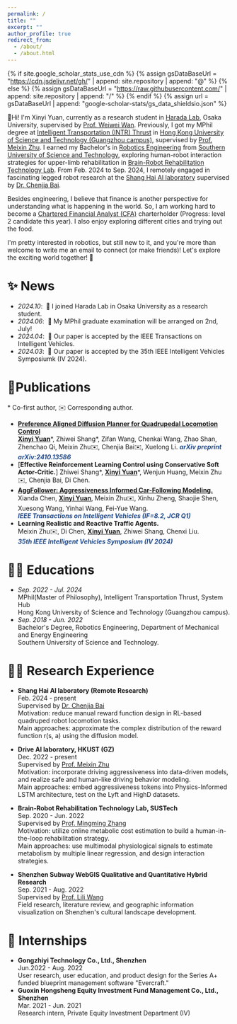 ```yaml
---
permalink: /
title: ""
excerpt: ""
author_profile: true
redirect_from: 
  - /about/
  - /about.html
---
```


{% if site.google_scholar_stats_use_cdn %}
{% assign gsDataBaseUrl = "https://cdn.jsdelivr.net/gh/" | append: site.repository | append: "@" %}
{% else %}
{% assign gsDataBaseUrl = "https://raw.githubusercontent.com/" | append: site.repository | append: "/" %}
{% endif %}
{% assign url = gsDataBaseUrl | append: "google-scholar-stats/gs_data_shieldsio.json" %}

<span class='anchor' id='me'></span>

🙌Hi! I'm Xinyi Yuan, currently as a research student in [Harada Lab](https://www.roboticmanipulation.org/), Osaka University, supervised by [Prof. Weiwei Wan](https://wanweiwei07.github.io/). Previously, I got my MPhil degree at [Intelligent Transportation (INTR) Thrust](https://www.hkust-gz.edu.cn/academics/hubs-and-thrust-areas/systems-hub/intelligent-transportation/) in [Hong Kong University of Science and Technology (Guangzhou campus)](https://www.hkust-gz.edu.cn/), supervised by [Prof. Meixin Zhu](https://meixinzhu.github.io/). I earned my Bachelor's in [Robotics Engineering](https://mee.sustech.edu.cn/) from [Southern University of Science and Technology](https://www.sustech.edu.cn/), exploring human-robot interaction strategies for upper-limb rehabilitation in [Brain-Robot Rehabilitation Technology Lab](https://zhangmmlab.com/). From Feb. 2024 to Sep. 2024, I remotely engaged in fascinating legged robot research at the [Shang Hai AI laboratory](https://www.shlab.org.cn/) supervised by [Dr. Chenjia Bai](https://baichenjia.github.io/).

Besides engineering, I believe that finance is another perspective for understanding what is happening in the world. So, I am working hard to become a [Chartered Financial Analyst (CFA)](https://en.wikipedia.org/wiki/Chartered_Financial_Analyst) charterholder (Progress: level 2 candidate this year). I also enjoy exploring different cities and trying out the food.

I'm pretty interested in robotics, but still new to it, and you're more than welcome to write me an email to connect (or make friends)! Let's explore the exciting world together! 🌌

<span class='anchor' id='news'></span>

# ✨ News
- *2024.10*: &nbsp;📌 I joined Harada Lab in Osaka University as a research student. 
- *2024.06*: &nbsp;📅 My MPhil graduate examination will be arranged on 2nd, July!
- *2024.04*: &nbsp;🎉 Our paper is accepted by the IEEE Transactions on Intelligent Vehicles.
- *2024.03*: &nbsp;🎉 Our paper is accepted by the 35th IEEE Intelligent Vehicles Symposiumk (IV 2024).

<span class='anchor' id='pub'></span>

# 📝Publications 
\* Co-first author, ✉️ Corresponding author.
- [**Preference Aligned Diffusion Planner for Quadrupedal Locomotion Control**](https://arxiv.org/abs/2410.13586)<br />
**<u>Xinyi Yuan</u>**\*, Zhiwei Shang\*, Zifan Wang, Chenkai Wang, Zhao Shan, Zhenchao Qi, Meixin Zhu✉️, Chenjia Bai✉️, Xuelong Li.
***<font color = "#224B8D">arXiv preprint arXiv:2410.13586</font>***
- [**Effective Reinforcement Learning Control using Conservative Soft Actor-Critic.**] Zhiwei Shang\*, **<u>Xinyi Yuan</u>**\*, Wenjun Huang, Meixin Zhu✉️, Chenjia Bai, Di Chen.
- [**AggFollower: Aggressiveness Informed Car-Following Modeling.**](https://ieeexplore.ieee.org/abstract/document/10490250)<br />
Xianda Chen, **<u>Xinyi Yuan</u>**, Meixin Zhu✉️, Xinhu Zheng, Shaojie Shen, Xuesong Wang, Yinhai Wang, Fei-Yue Wang.<br />
***<font color = "#224B8D">IEEE Transactions on Intelligent Vehicles (IF=8.2, JCR Q1)</font>***
- **Learning Realistic and Reactive Traffic Agents.**  <br />
Meixin Zhu✉️, Di Chen, **<u>Xinyi Yuan</u>**, Zhiwei Shang, Chenxi Liu.  
***<font color = "#224B8D">35th IEEE Intelligent Vehicles Symposium (IV 2024)</font>***

<span class='anchor' id='edu'></span>

# 👩‍🎓 Educations
- *Sep. 2022 - Jul. 2024*<br />
MPhil(Master of Philosophy), Intelligent Transportation Thrust, System Hub<br />
Hong Kong University of Science and Technology (Guangzhou campus). <br />
- *Sep. 2018 - Jun. 2022*<br />
Bachelor's Degree, Robotics Engineering, Department of Mechanical and Energy Engineering<br />
Southern University of Science and Technology.<br />

<span class='anchor' id='research'></span>

# 👩‍💻 Research Experience
- **Shang Hai AI laboratory (Remote Research)** <br />
Feb. 2024 - present<br />
Supervised by [Dr. Chenjia Bai](https://baichenjia.github.io/)<br />
Motivation: reduce manual reward function design in RL-based quadruped robot locomotion tasks.<br />
Main approaches: approximate the complex distribution of the reward function r(s, a) using the diffusion model.<br />

- **Drive AI laboratory, HKUST (GZ)** <br />
Dec. 2022 - present<br />
Supervised by [Prof. Meixin Zhu](https://meixinzhu.github.io/)<br />
Motivation: incorporate driving aggressiveness into data-driven models, and realize safe and human-like driving behavior modeling.<br />
Main approaches: embed aggressiveness tokens into Physics-Informed LSTM architecture, test on the Lyft and HighD datasets.<br />

- **Brain-Robot Rehabilitation Technology Lab, SUSTech** <br />
Sep. 2020 - Jun. 2022<br />
Supervised by [Prof. Mingming Zhang](https://zhangmmlab.com/)<br />
Motivation: utilize online metabolic cost estimation to build a human-in-the-loop rehabilitation strategy.<br />
Main approaches: use multimodal physiological signals to estimate metabolism by multiple linear regression, and design interaction strategies.<br />

- **Shenzhen Subway WebGIS Qualitative and Quantitative Hybrid Research** <br />
Sep. 2021 - Aug. 2022<br />
Supervised by [Prof. Lili Wang](https://www.sustech.edu.cn/en/faculties/wanglili.html)<br />
Field research, literature review, and geographic information visualization on Shenzhen's cultural landscape development.<br />

<span class='anchor' id='intern'></span>

# 👔 Internships
- **Gongzhiyi Technology Co., Ltd., Shenzhen** <br />
Jun.2022 - Aug. 2022<br />
User research, user education, and product design for the Series A+ funded blueprint management software "Evercraft."<br />
- **Guoxin Hongsheng Equity Investment Fund Management Co., Ltd., Shenzhen** <br />
Mar. 2021 - Jun. 2021<br />
Research intern, Private Equity Investment Department (IV)<br />